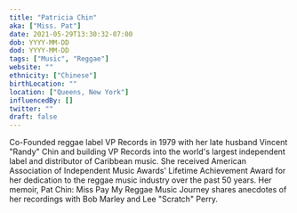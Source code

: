 ```yaml
---
title: "Patricia Chin"
aka: ["Miss. Pat"]
date: 2021-05-29T13:30:32-07:00
dob: YYYY-MM-DD
dod: YYYY-MM-DD
tags: ["Music", "Reggae"]
website: ""
ethnicity: ["Chinese"]
birthLocation: ""
location: ["Queens, New York"]
influencedBy: []
twitter: ""
draft: false
---
```


Co-Founded reggae label VP Records in 1979 with her late husband Vincent "Randy" Chin and building VP Records into the world's largest independent label and distributor of Caribbean music. She received American Association of Independent Music Awards' Lifetime Achievement Award for her dedication to the reggae music industry over the past 50 years. Her memoir, Pat Chin: Miss Pay My Reggae Music Journey shares anecdotes of her recordings with Bob Marley and Lee "Scratch" Perry.
